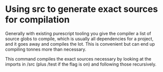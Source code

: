 # Using src to generate exact sources for compilation

Generally with existing purescript tooling you give the compiler a list of source globs to compile, which is usually all dependencies for a project, and it goes away and compiles the lot. This is convenient but can end up compiling tonnes more than necessary.

This command compiles the exact sources necessary by looking at the imports in /src (plus /test if the flag is on) and following those recursively.
